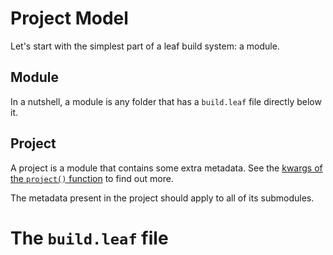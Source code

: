 # Project Model

Let's start with the simplest part of a leaf build system: a module.

## Module

In a nutshell, a module is any folder that has a `build.leaf` file directly below it.

## Project

A project is a module that contains some extra metadata.
See the [kwargs of the `project()` function]() to find out more.

The metadata present in the project should apply to all of its submodules.

# The `build.leaf` file

 